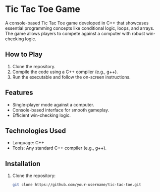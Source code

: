 # Tic Tac Toe Game

A console-based Tic Tac Toe game developed in C++ that showcases essential programming concepts like conditional logic, loops, and arrays. The game allows players to compete against a computer with robust win-checking logic. 

## How to Play
1. Clone the repository.
2. Compile the code using a C++ compiler (e.g., g++).
3. Run the executable and follow the on-screen instructions.

## Features
- Single-player mode against a computer.
- Console-based interface for smooth gameplay.
- Efficient win-checking logic.

## Technologies Used
- Language: C++
- Tools: Any standard C++ compiler (e.g., g++).

## Installation
1. Clone the repository:
   ```bash
   git clone https://github.com/your-username/tic-tac-toe.git

